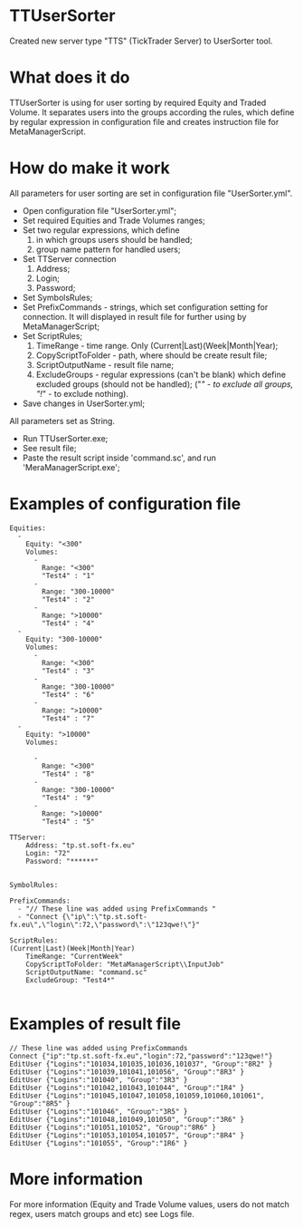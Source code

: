 # TTUserSorter
Created new server type "TTS" (TickTrader Server) to UserSorter tool.

# What does it do
TTUserSorter is using for user sorting by required Equity and Traded Volume. It separates users into the groups according the rules, which define by regular expression in configuration file and creates instruction file for MetaManagerScript.

# How do make it work 
All parameters for user sorting are set in configuration file "UserSorter.yml".
 - Open configuration file "UserSorter.yml";
 - Set required Equities and Trade Volumes ranges;
 - Set two regular expressions, which define
 	1) in which groups users should be handled;
	2) group name pattern for handled users;
 - Set TTServer connection
 	1) Address;
	2) Login;
	3) Password;
 - Set SymbolsRules;
 - Set PrefixCommands - strings, which set configuration setting for connection. It will displayed in result file for further using by MetaManagerScript;
 - Set ScriptRules;
 	1) TimeRange - time range. Only (Current|Last)(Week|Month|Year);
	2) CopyScriptToFolder - path, where should be create result file;
	3) ScriptOutputName - result file name;
	4) ExcludeGroups - regular expressions (can't be blank) which define excluded groups (should not be handled);
	   ("*" - to exclude all groups, "!*" - to exclude nothing).
 - Save changes in UserSorter.yml;
 
 All parameters set as String.
 - Run TTUserSorter.exe;
 - See result file;
 - Paste the result script inside 'command.sc', and run 'MeraManagerScript.exe';
 

# Examples of configuration file
```
Equities: 
  - 
    Equity: "<300"
    Volumes:
      -
        Range: "<300"
        "Test4" : "1" 
      -
        Range: "300-10000"
        "Test4" : "2" 
      -
        Range: ">10000"
        "Test4" : "4" 
  -
    Equity: "300-10000"
    Volumes:
      -
        Range: "<300"
        "Test4" : "3" 
      -
        Range: "300-10000"
        "Test4" : "6" 
      -
        Range: ">10000"
        "Test4" : "7" 
  -
    Equity: ">10000"
    Volumes:

      -
        Range: "<300"
        "Test4" : "8" 
      -
        Range: "300-10000"
        "Test4" : "9" 
      -
        Range: ">10000"
        "Test4" : "5" 

TTServer:
    Address: "tp.st.soft-fx.eu"
    Login: "72"
    Password: "******"

 
SymbolRules: 
  
PrefixCommands:
  - "// These line was added using PrefixCommands "
  - "Connect {\"ip\":\"tp.st.soft-fx.eu\",\"login\":72,\"password\":\"123qwe!\"}"
 
ScriptRules:
(Current|Last)(Week|Month|Year)
    TimeRange: "CurrentWeek" 
    CopyScriptToFolder: "MetaManagerScript\\InputJob" 
    ScriptOutputName: "command.sc" 
    ExcludeGroup: "Test4*"


```

# Examples of result file
```
// These line was added using PrefixCommands 
Connect {"ip":"tp.st.soft-fx.eu","login":72,"password":"123qwe!"}
EditUser {"Logins":"101034,101035,101036,101037", "Group":"8R2" }
EditUser {"Logins":"101039,101041,101056", "Group":"8R3" }
EditUser {"Logins":"101040", "Group":"3R3" }
EditUser {"Logins":"101042,101043,101044", "Group":"1R4" }
EditUser {"Logins":"101045,101047,101058,101059,101060,101061", "Group":"8R5" }
EditUser {"Logins":"101046", "Group":"3R5" }
EditUser {"Logins":"101048,101049,101050", "Group":"3R6" }
EditUser {"Logins":"101051,101052", "Group":"8R6" }
EditUser {"Logins":"101053,101054,101057", "Group":"8R4" }
EditUser {"Logins":"101055", "Group":"1R6" }

```

# More information
For more information (Equity and Trade Volume values, users do not match regex, users match groups and etc) see Logs file. 

